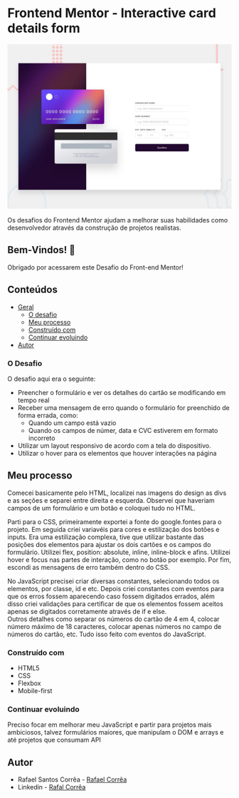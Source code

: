 # Frontend Mentor - Interactive card details form

![Design preview for the Interactive card details form coding challenge](./design/desktop-preview.jpg)

Os desafios do Frontend Mentor ajudam a melhorar suas habilidades como desenvolvedor através da construção de projetos realistas.

## Bem-Vindos! 👋

Obrigado por acessarem este Desafio do Front-end Mentor!

## Conteúdos

- [Geral](#geral)
  - [O desafio](#o-desafio)
  - [Meu processo](#meu-processo)
  - [Construído com](#construido-com)
  - [Continuar evoluindo](#continuar-evoluindo)
- [Autor](#autor)


### O Desafio

O desafio aqui era o seguinte:

- Preencher o formulário e ver os detalhes do cartão se modificando em tempo real
- Receber uma mensagem de erro quando o formulário for preenchido de forma errada, como:
  - Quando um campo está vazio
  - Quando os campos de númer, data e CVC estiverem em formato incorreto
- Utilizar um layout responsivo de acordo com a tela do dispositivo.
- Utilizar o hover para os elementos que houver interações na página

## Meu processo

Comecei basicamente pelo HTML, localizei nas imagens do design as divs e as seções e separei entre direita e esquerda. Observei que haveriam campos de um formulário e um botão e coloquei tudo no HTML.

Parti para o CSS, primeiramente exportei a fonte do google.fontes para o projeto. Em seguida criei variavéis para cores e estilização dos botões e inputs.
Era uma estilização complexa, tive que utilizar bastante das posições dos elementos para ajustar os dois cartões e os campos do formulário. Utilizei flex, position: absolute, inline, inline-block e afins.
Utilizei hover e focus nas partes de interação, como no botão por exemplo. Por fim, escondi as mensagens de erro também dentro do CSS. 

No JavaScript precisei criar diversas constantes, selecionando todos os elementos, por classe, id e etc. Depois criei constantes com eventos para que os erros fossem aparecendo caso fossem digitados errados, além disso criei validações para certificar de que os elementos fossem aceitos apenas se digitados corretamente através de if e else.   
Outros detalhes como separar os números do cartão de 4 em 4, colocar número máximo de 18 caracteres, colocar apenas números no campo de números do cartão, etc. Tudo isso feito com eventos do JavaScript.


### Construído com

- HTML5
- CSS
- Flexbox
- Mobile-first

### Continuar evoluindo

Preciso focar em melhorar meu JavaScript e partir para projetos mais ambiciosos, talvez formulários maiores, que manipulam o DOM e arrays e até projetos que consumam API

## Autor

- Rafael Santos Corrêa - [Rafael Corrêa](https://github.com/Faelsc)
- Linkedin - [Rafal Corrêa](https://www.linkedin.com/in/correarafaelsantos/)


